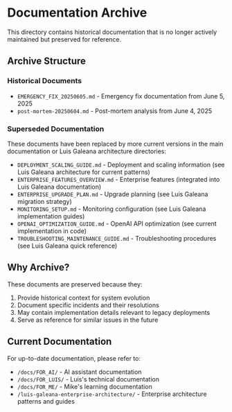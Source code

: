 # Documentation Archive

This directory contains historical documentation that is no longer actively maintained but preserved for reference.

## Archive Structure

### Historical Documents

- `EMERGENCY_FIX_20250605.md` - Emergency fix documentation from June 5, 2025
- `post-mortem-20250604.md` - Post-mortem analysis from June 4, 2025

### Superseded Documentation

These documents have been replaced by more current versions in the main documentation or Luis Galeana architecture directories:

- `DEPLOYMENT_SCALING_GUIDE.md` - Deployment and scaling information (see Luis Galeana architecture for current patterns)
- `ENTERPRISE_FEATURES_OVERVIEW.md` - Enterprise features (integrated into Luis Galeana documentation)
- `ENTERPRISE_UPGRADE_PLAN.md` - Upgrade planning (see Luis Galeana migration strategy)
- `MONITORING_SETUP.md` - Monitoring configuration (see Luis Galeana implementation guides)
- `OPENAI_OPTIMIZATION_GUIDE.md` - OpenAI API optimization (see current implementation in code)
- `TROUBLESHOOTING_MAINTENANCE_GUIDE.md` - Troubleshooting procedures (see Luis Galeana quick reference)

## Why Archive?

These documents are preserved because they:

1. Provide historical context for system evolution
2. Document specific incidents and their resolutions
3. May contain implementation details relevant to legacy deployments
4. Serve as reference for similar issues in the future

## Current Documentation

For up-to-date documentation, please refer to:

- `/docs/FOR_AI/` - AI assistant documentation
- `/docs/FOR_LUIS/` - Luis's technical documentation
- `/docs/FOR_ME/` - Mike's learning documentation
- `/luis-galeana-enterprise-architecture/` - Enterprise architecture patterns and guides
